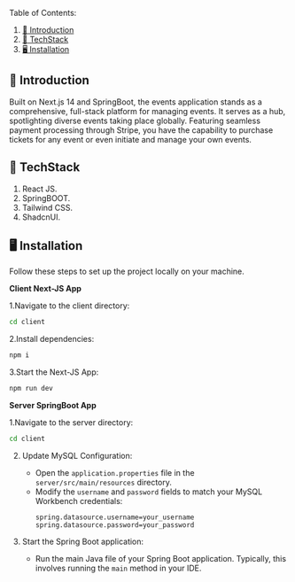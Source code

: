 
Table of Contents:

1. [🤖 Introduction](#introduction)
2. [🚀 TechStack](#techstack)
3. [🖥️ Installation](#installation)


## <a name="#introduction">🤖 Introduction</a>
Built on Next.js 14 and SpringBoot, the events application stands as a comprehensive, full-stack platform for managing events. It serves as a hub, spotlighting diverse events taking place globally. Featuring seamless payment processing through Stripe, you have the capability to purchase tickets for any event or even initiate and manage your own events.



## <a name="#techstack">🚀 TechStack</a>
1. React JS.
2. SpringBOOT.
3. Tailwind CSS.
4. ShadcnUI.


## <a name="#installation">🖥️ Installation</a>

Follow these steps to set up the project locally on your machine.

**Client Next-JS  App**

1.Navigate to the client directory:
```bash
cd client
```
2.Install dependencies:
```bash
npm i
```

3.Start the Next-JS App:
```bash
npm run dev
```


**Server SpringBoot App**

1.Navigate to the server directory:
```bash
cd client
```

2. Update MySQL Configuration:
    - Open the `application.properties` file in the `server/src/main/resources` directory.
    - Modify the `username` and `password` fields to match your MySQL Workbench credentials:
        ```properties
        spring.datasource.username=your_username
        spring.datasource.password=your_password
        ```

3. Start the Spring Boot application:
    - Run the main Java file of your Spring Boot application. Typically, this involves running the `main` method in your IDE.





